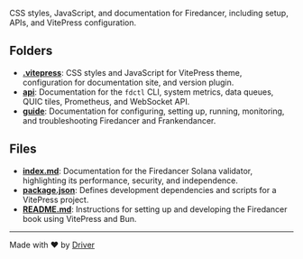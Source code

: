 <!--------------------------------------------------------------------------------->
<!-- IMPORTANT: This file is auto-generated by Driver (https://driver.ai). -------->
<!-- Manual edits may be overwritten on future commits. --------------------------->
<!--------------------------------------------------------------------------------->

CSS styles, JavaScript, and documentation for Firedancer, including setup, APIs, and VitePress configuration.

## Folders
- **[.vitepress](.vitepress/README.md)**: CSS styles and JavaScript for VitePress theme, configuration for documentation site, and version plugin.
- **[api](api/README.md)**: Documentation for the `fdctl` CLI, system metrics, data queues, QUIC tiles, Prometheus, and WebSocket API.
- **[guide](guide/README.md)**: Documentation for configuring, setting up, running, monitoring, and troubleshooting Firedancer and Frankendancer.

## Files
- **[index.md](index.md.md)**: Documentation for the Firedancer Solana validator, highlighting its performance, security, and independence.
- **[package.json](package.json.md)**: Defines development dependencies and scripts for a VitePress project.
- **[README.md](README.md.md)**: Instructions for setting up and developing the Firedancer book using VitePress and Bun.

---
Made with ❤️ by [Driver](https://www.driver.ai/)